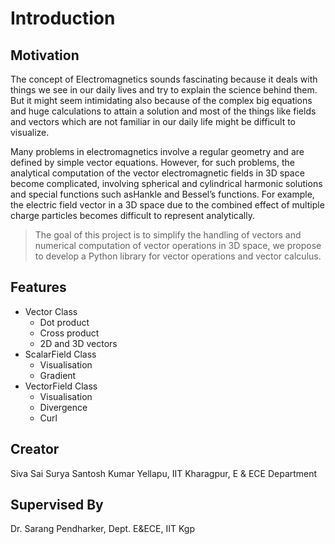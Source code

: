 # Introduction

## Motivation

The concept of Electromagnetics sounds fascinating because it deals with things we see in our daily lives and try to explain the science behind them. But it might seem intimidating also because of the complex big equations and huge calculations to attain a solution and most of the things like fields and vectors which are not familiar in our daily life might be difficult to visualize.

Many problems in electromagnetics involve a regular geometry and are defined by simple vector equations. However, for such problems, the analytical computation of the vector electromagnetic fields in 3D space become complicated, involving spherical and cylindrical harmonic solutions and special functions such asHankle and Bessel’s functions. For example, the electric field vector in a 3D space due to the combined effect of multiple charge particles becomes difficult to represent analytically. 

> The goal of this project is to simplify the handling of vectors and numerical computation of vector operations in 3D space, we propose to develop a Python library for vector operations and vector calculus.

## Features

* Vector Class
    * Dot product
    * Cross product
    * 2D and 3D vectors
* ScalarField Class
    * Visualisation
    * Gradient
* VectorField Class
    * Visualisation
    * Divergence
    * Curl

## Creator

Siva Sai Surya Santosh Kumar Yellapu, IIT Kharagpur, E & ECE Department

## Supervised By

Dr. Sarang Pendharker, Dept. E&ECE, IIT Kgp 

